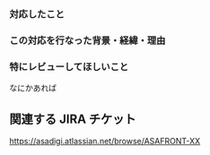 ### 対応したこと
<!-- このPRで対応した内容を簡潔に記入してください -->

### この対応を行なった背景・経緯・理由
<!-- 対応に至った背景・経緯・理由があれば記入してください。後で見返した時にADRとして使用できる粒度での記入を意識すること -->

### 特にレビューしてほしいこと
なにかあれば

## 関連する JIRA チケット
https://asadigi.atlassian.net/browse/ASAFRONT-XX

